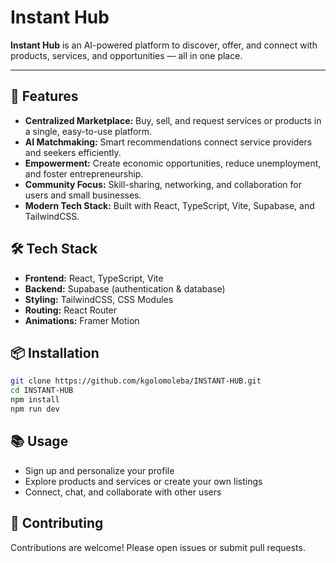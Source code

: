 # Instant Hub
**Instant Hub** is an AI-powered platform to discover, offer, and connect with products, services, and opportunities — all in one place.

---
## 🚀 Features

- **Centralized Marketplace:** Buy, sell, and request services or products in a single, easy-to-use platform.
- **AI Matchmaking:** Smart recommendations connect service providers and seekers efficiently.
- **Empowerment:** Create economic opportunities, reduce unemployment, and foster entrepreneurship.
- **Community Focus:** Skill-sharing, networking, and collaboration for users and small businesses.
- **Modern Tech Stack:** Built with React, TypeScript, Vite, Supabase, and TailwindCSS.

## 🛠️ Tech Stack

- **Frontend:** React, TypeScript, Vite
- **Backend:** Supabase (authentication & database)
- **Styling:** TailwindCSS, CSS Modules
- **Routing:** React Router
- **Animations:** Framer Motion

## 📦 Installation

```bash
git clone https://github.com/kgolomoleba/INSTANT-HUB.git
cd INSTANT-HUB
npm install
npm run dev
```

## 📚 Usage

- Sign up and personalize your profile
- Explore products and services or create your own listings
- Connect, chat, and collaborate with other users

## 🤝 Contributing

Contributions are welcome! Please open issues or submit pull requests.
